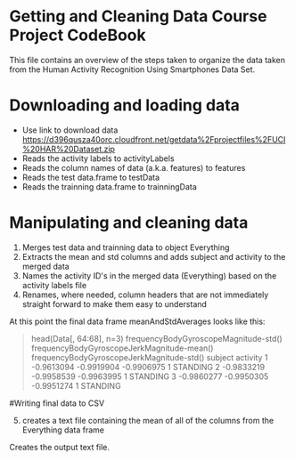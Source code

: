# Getting and Cleaning Data Course Project CodeBook
This file contains an overview of the steps taken to organize the data taken from the Human Activity Recognition
Using Smartphones Data Set.

# Downloading and loading data

- Use link to download data https://d396qusza40orc.cloudfront.net/getdata%2Fprojectfiles%2FUCI%20HAR%20Dataset.zip
- Reads the activity labels to activityLabels
- Reads the column names of data (a.k.a. features) to features
- Reads the test data.frame to testData
- Reads the trainning data.frame to trainningData

# Manipulating and cleaning data

1. Merges test data and trainning data to object Everything
2. Extracts the mean and std columns and adds subject and activity to the merged data
3. Names the activity ID's in the merged data (Everything) based on the activity labels file
4. Renames, where needed, column headers that are not immediately straight forward to make them easy to understand

At this point the final data frame meanAndStdAverages looks like this:
>head(Data[, 64:68], n=3)
  frequencyBodyGyroscopeMagnitude-std() frequencyBodyGyroscopeJerkMagnitude-mean() frequencyBodyGyroscopeJerkMagnitude-std() subject activity
1                            -0.9613094                                 -0.9919904                                -0.9906975       1 STANDING
2                            -0.9833219                                 -0.9958539                                -0.9963995       1 STANDING
3                            -0.9860277                                 -0.9950305                                -0.9951274       1 STANDING

#Writing final data to CSV

5. creates a text file containing the mean of all of the columns from the Everything data frame

Creates the output text file.

